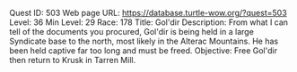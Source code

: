 Quest ID: 503
Web page URL: https://database.turtle-wow.org/?quest=503
Level: 36
Min Level: 29
Race: 178
Title: Gol'dir
Description: From what I can tell of the documents you procured, Gol'dir is being held in a large Syndicate base to the north, most likely in the Alterac Mountains. He has been held captive far too long and must be freed.
Objective: Free Gol'dir then return to Krusk in Tarren Mill.
